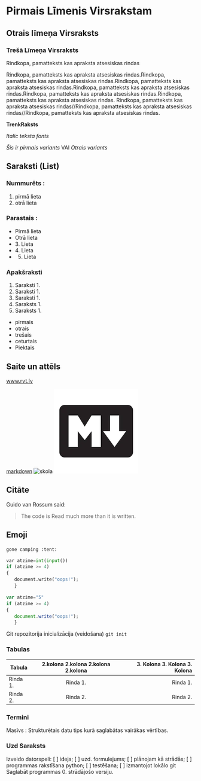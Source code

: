 # Pirmais Līmenis Virsrakstam
## Otrais līmeņa Virsraksts
### Trešā Līmeņa Virsraksts


Rindkopa, pamatteksts kas apraksta atsesiskas rindas

Rindkopa, pamatteksts kas apraksta atsesiskas rindas.Rindkopa, pamatteksts kas apraksta atsesiskas rindas.Rindkopa, pamatteksts kas apraksta atsesiskas rindas.Rindkopa, pamatteksts kas apraksta atsesiskas rindas.Rindkopa, pamatteksts kas apraksta atsesiskas rindas.Rindkopa, pamatteksts kas apraksta atsesiskas rindas.
Rindkopa, pamatteksts kas apraksta atsesiskas rindas//Rindkopa, pamatteksts kas apraksta atsesiskas rindas//Rindkopa, pamatteksts kas apraksta atsesiskas rindas.

**TrenkRaksts**

*Italic teksta fonts*

*Šis ir pirmais variants* VAI _Otrais variants_

## Saraksti (List)
### Nummurēts :
1. pirmā lieta
2. otrā lieta

### Parastais :
- Pirmā lieta
- Otrā lieta
- 3\. Lieta
- 4\. Lieta
- 5. Lieta

### Apakšraksti

1. Saraksti 1.
2. Saraksti 1.
3. Saraksti 1.
4. Saraksts 1.
5. Saraksts 1.

- pirmais
- otrais
- trešais
- ceturtais
- Piektais

## Saite un attēls

www.rvt.lv

[markdown](https://www.markdownguide.org/)
![skola](https://cdn.iconscout.com/icon/free/png-256/free-markdown-icon-download-in-svg-png-gif-file-formats--social-media-ionicons-solid-pack-miscellaneous-icons-457956.png?f=webp&w=128)
![markdown Logo](MdIcon.png)

## Citāte
Guido van Rossum said:
> The code is Read much more than it is written.

## Emoji
    gone camping :tent:
    
```python   
var atzime=int(input())
if (atzime >= 4)
{
   document.write("oops!");
   }

```
```javascript
var atzime="5"
if (atzime >= 4)
{
   document.write("oops!");
   }
```
Git repozitorija inicializācija (veidošana) `git init`

### Tabulas 

Tabula | 2.kolona 2.kolona 2.kolona 2.kolona | 3. Kolona 3. Kolona 3. Kolona 
------- | :--------: | ---------: |
Rinda 1. | Rinda 1. | Rinda 1. |
Rinda 2. | Rinda 2. | Rinda 2. |

### Termini
Masīvs 
: Strukturētais datu tips kurā saglabātas vairākas vērtības.

### Uzd Saraksts
Izveido datorspeli:
[ ] ideja;
[ ] uzd. formulejums;
[ ] plānojam kā strādās;
[ ] programmas rakstīšana python;
[ ] testēšana;
[ ] izmantojot lokālo git Saglabāt programmas 0. strādājošo versiju.

